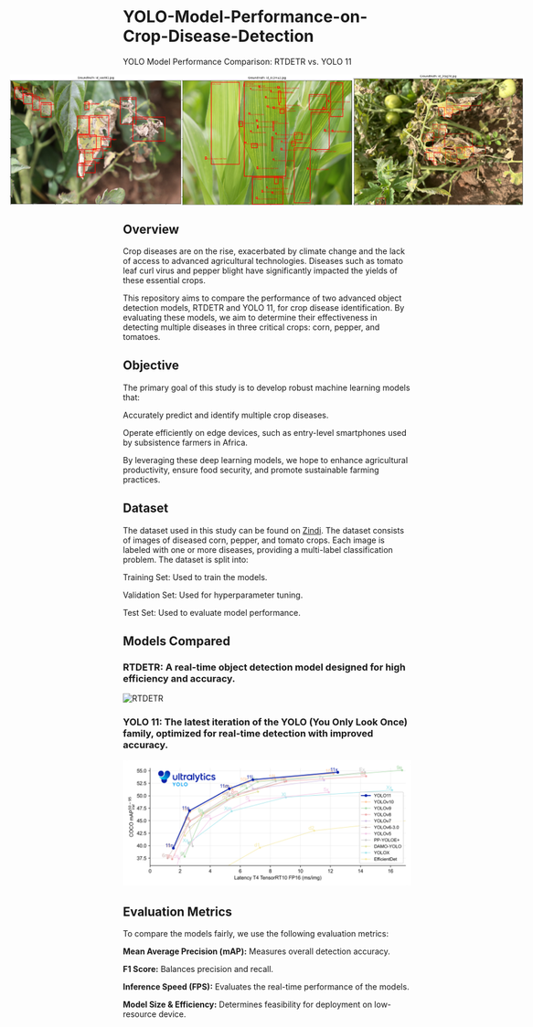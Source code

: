 # YOLO-Model-Performance-on-Crop-Disease-Detection
YOLO Model Performance Comparison: RTDETR vs. YOLO 11


<div style="display:flex; text-align:center; justify-content:center;"> 
    <img src="assets/introduction_image.png" alt="introduction_image" width="300">
    <img src="assets/introduction_image_2.png" alt="introduction_image" width="300">
    <img src="assets/introduction_image_3.png" alt="introduction_image" width="300">
</div>




## Overview

Crop diseases are on the rise, exacerbated by climate change and the lack of access to advanced agricultural technologies. Diseases such as tomato leaf curl virus and pepper blight have significantly impacted the yields of these essential crops.

This repository aims to compare the performance of two advanced object detection models, RTDETR and YOLO 11, for crop disease identification. By evaluating these models, we aim to determine their effectiveness in detecting multiple diseases in three critical crops: corn, pepper, and tomatoes.

## Objective

The primary goal of this study is to develop robust machine learning models that:

Accurately predict and identify multiple crop diseases.

Operate efficiently on edge devices, such as entry-level smartphones used by subsistence farmers in Africa.

By leveraging these deep learning models, we hope to enhance agricultural productivity, ensure food security, and promote sustainable farming practices.

## Dataset

The dataset used in this study can be found on [Zindi](https://zindi.africa/competitions/ghana-crop-disease-detection-challenge/data). The dataset consists of images of diseased corn, pepper, and tomato crops. Each image is labeled with one or more diseases, providing a multi-label classification problem. The dataset is split into:

Training Set: Used to train the models.

Validation Set: Used for hyperparameter tuning.

Test Set: Used to evaluate model performance.

## Models Compared

### RTDETR: A real-time object detection model designed for high efficiency and accuracy.

![RTDETR](assets/baidu-rtdetr-model-overview.avif)

### YOLO 11: The latest iteration of the YOLO (You Only Look Once) family, optimized for real-time detection with improved accuracy.

![YOLO11](assets/performance-comparison.png)

## Evaluation Metrics

To compare the models fairly, we use the following evaluation metrics:

__Mean Average Precision (mAP):__ Measures overall detection accuracy.

__F1 Score:__ Balances precision and recall.

__Inference Speed (FPS):__ Evaluates the real-time performance of the models.

__Model Size & Efficiency:__ Determines feasibility for deployment on low-resource device.